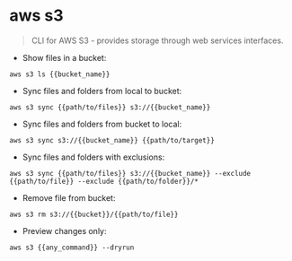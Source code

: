 # aws s3

> CLI for AWS S3 - provides storage through web services interfaces.

- Show files in a bucket:

`aws s3 ls {{bucket_name}}`

- Sync files and folders from local to bucket:

`aws s3 sync {{path/to/files}} s3://{{bucket_name}}`

- Sync files and folders from bucket to local:

`aws s3 sync s3://{{bucket_name}} {{path/to/target}}`

- Sync files and folders with exclusions:

`aws s3 sync {{path/to/files}} s3://{{bucket_name}} --exclude {{path/to/file}} --exclude {{path/to/folder}}/*`

- Remove file from bucket:

`aws s3 rm s3://{{bucket}}/{{path/to/file}}`

- Preview changes only:

`aws s3 {{any_command}} --dryrun`

